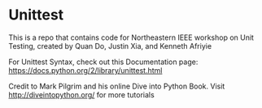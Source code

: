 # Unittest
This is a repo that contains code for Northeastern IEEE workshop on Unit Testing, created by Quan Do, Justin Xia, and Kenneth Afriyie 

For Unittest Syntax, check out this Documentation page:
https://docs.python.org/2/library/unittest.html

Credit to Mark Pilgrim and his online Dive into Python Book.
Visit http://diveintopython.org/ for more tutorials 

